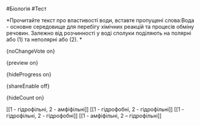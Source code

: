 #Біологія #Тест

*Прочитайте текст про властивості води, вставте пропущені слова:Вода - основне середовище для перебігу хімічних реакцій та процесів обміну речовин. Залежно від розчинності у воді сполуки поділяють на полярні або (1) та неполярні або (2). *

{noChangeVote on}

{preview on}

{hideProgress on}

{shareEnable off}

{hideCount on}

[[1 - гідрофільні, 2 - амфіфільні]]
[[1 - гідрофобні, 2 - гідрофільні]]
[[1 - гідрофільні, 2 - гідрофобні]]
[[1 - амфіфільні, 2 – гідрофільні]]
